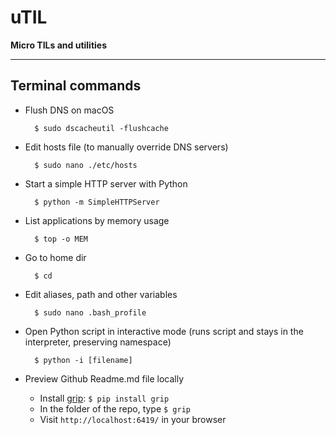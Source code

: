 # uTIL
**Micro TILs and utilities**

---

## Terminal commands

- Flush DNS on macOS

        $ sudo dscacheutil -flushcache
        
- Edit hosts file (to manually override DNS servers)

        $ sudo nano ./etc/hosts

- Start a simple HTTP server with Python

        $ python -m SimpleHTTPServer

- List applications by memory usage

        $ top -o MEM

- Go to home dir 

        $ cd

- Edit aliases, path and other variables

        $ sudo nano .bash_profile

- Open Python script in interactive mode (runs script and stays in the interpreter, preserving namespace)

        $ python -i [filename]
        
- Preview Github Readme.md file locally 
    - Install [grip](https://github.com/joeyespo/grip): `$ pip install grip`
    - In the folder of the repo, type `$ grip`
    - Visit `http://localhost:6419/` in your browser